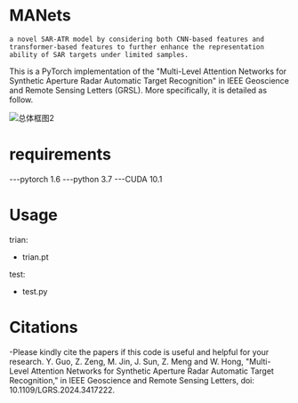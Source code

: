 # MANets
    a novel SAR-ATR model by considering both CNN-based features and transformer-based features to further enhance the representation ability of SAR targets under limited samples.
This is a PyTorch implementation of the "Multi-Level Attention Networks for Synthetic Aperture Radar Automatic Target Recognition" in IEEE Geoscience and Remote Sensing Letters (GRSL). More specifically, it is detailed as follow.

![总体框图2](https://github.com/Crush0416/MANets/assets/44805578/e8289df6-6e4b-4a64-8a8a-c59329d806c2)

# requirements
---pytorch 1.6
---python 3.7
---CUDA 10.1


# Usage
trian: 
-    trian.pt

test:
-    test.py




# Citations
-Please kindly cite the papers if this code is useful and helpful for your research.
Y. Guo, Z. Zeng, M. Jin, J. Sun, Z. Meng and W. Hong, "Multi-Level Attention Networks for Synthetic Aperture Radar Automatic Target Recognition," in IEEE Geoscience and Remote Sensing Letters, doi: 10.1109/LGRS.2024.3417222.


